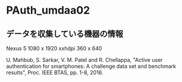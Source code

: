 # PAuth_umdaa02

## データを収集している機器の情報

Nexus 5	        1080 x 1920	xxhdpi	360 x 640 

U. Mahbub, S. Sarkar, V. M. Patel and R. Chellappa, "Active user authentication for smartphones: A challenge data set and benchmark results", Proc. IEEE BTAS, pp. 1-8, 2016.

